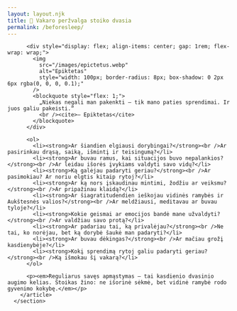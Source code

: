 ```yaml
---
layout: layout.njk
title: 🌙 Vakaro peržvalga stoiko dvasia
permalink: /beforesleep/
---
```


<section aria-labelledby="vakaro-perzvalga">
        <article>
          <!-- <h1 id="vakaro-perzvalga">🌙 Vakaro peržvalga stoiko dvasia</h1> -->

          <div style="display: flex; align-items: center; gap: 1rem; flex-wrap: wrap;">
            <img
              src="/images/epictetus.webp"
              alt="Epiktetas"
              style="width: 100px; border-radius: 8px; box-shadow: 0 2px 6px rgba(0, 0, 0, 0.1);"
            />
            <blockquote style="flex: 1;">
              „Niekas negali man pakenkti – tik mano paties sprendimai. Ir juos galiu pakeisti.“
              <br /><cite>— Epiktetas</cite>
            </blockquote>
          </div>

          <ol>
            <li><strong>Ar šiandien elgiausi dorybingai?</strong><br />Ar pasirinkau drąsą, saiką, išmintį ir teisingumą?</li>
            <li><strong>Ar buvau ramus, kai situacijos buvo nepalankios?</strong><br />Ar leidau išorės įvykiams valdyti savo vidų?</li>
            <li><strong>Ką galėjau padaryti geriau?</strong><br />Ar pasimokiau? Ar noriu elgtis kitaip rytoj?</li>
            <li><strong>Ar ką nors įskaudinau mintimi, žodžiu ar veiksmu?</strong><br />Ar pripažinau klaidą?</li>
            <li><strong>Ar šiagratitudendien ieškojau vidinės ramybės ir Aukštesnės valios?</strong><br />Ar meldžiausi, meditavau ar buvau tyloje?</li>
            <li><strong>Kokie geismai ar emocijos bandė mane užvaldyti?</strong><br />Ar valdžiau savo protą?</li>
            <li><strong>Ar padariau tai, ką privalėjau?</strong><br />Ne tai, ko norėjau, bet ką dorybė šaukė man padaryti?</li>
            <li><strong>Ar buvau dėkingas?</strong><br />Ar mačiau grožį kasdienybėje?</li>
            <li><strong>Kokį sprendimą rytoj galiu padaryti geriau?</strong><br />Ką išmokau šį vakarą?</li>
          </ol>

          <p><em>Reguliarus savęs apmąstymas – tai kasdienio dvasinio augimo kelias. Stoikas žino: ne išorinė sėkmė, bet vidinė ramybė rodo gyvenimo kokybę.</em></p>
        </article>
      </section>
